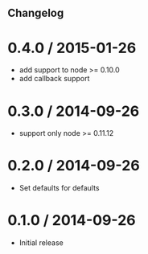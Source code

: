## Changelog

0.4.0 / 2015-01-26
==================

  * add support to node >= 0.10.0
  * add callback support

0.3.0 / 2014-09-26
==================

  * support only node >= 0.11.12

0.2.0 / 2014-09-26
==================

  * Set defaults for defaults

0.1.0 / 2014-09-26
==================

  * Initial release

